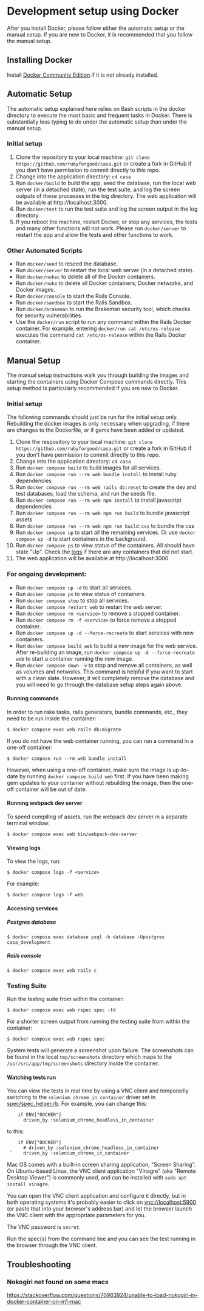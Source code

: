 # Development setup using Docker

After you install Docker, please follow either the automatic setup or the manual
setup. If you are new to Docker, it is recommended that you follow the manual
setup.

## Installing Docker
Install [Docker Community Edition](https://docs.docker.com/install/) if it is not already installed.

## Automatic Setup
The automatic setup explained here relies on Bash scripts in the docker directory to execute the most basic and frequent tasks in Docker.  There is substantially less typing to do under the automatic setup than under the manual setup.

### Initial setup
1. Clone the repository to your local machine: `git clone https://github.com/rubyforgood/casa.git` or create a fork in GitHub if you don't have permission to commit directly to this repo.
2. Change into the application directory: `cd casa`
3. Run `docker/build` to build the app, seed the database, run the local web server (in a detached state), run the test suite, and log the screen outputs of these processes in the log directory.  The web application will be available at http://localhost:3000.
4. Run `docker/test` to run the test suite and log the screen output in the log directory.
5. If you reboot the machine, restart Docker, or stop any services, the tests and many other functions will not work.  Please run `docker/server` to restart the app and allow the tests and other functions to work.

### Other Automated Scripts
* Run `docker/seed` to reseed the database.
* Run `docker/server` to restart the local web server (in a detached state).
* Run `docker/nukec` to delete all of the Docker containers.
* Run `docker/nuke` to delete all Docker containers, Docker networks, and Docker images.
* Run `docker/console` to start the Rails Console.
* Run `docker/sandbox` to start the Rails Sandbox.
* Run `docker/brakeman` to run the Brakeman security tool, which checks for security vulnerabilities.
* Use the `docker/run` script to run any command within the Rails Docker container.  For example, entering `docker/run cat /etc/os-release` executes the command `cat /etc/os-release` within the Rails Docker container.

## Manual Setup
The manual setup instructions walk you through building the images and starting
the containers using Docker Compose commands directly. This setup method is particularly
recommended if you are new to Docker.

### Initial setup
The following commands should just be run for the initial setup only. Rebuilding the docker images is only necessary when upgrading, if there are changes to the Dockerfile, or if gems have been added or updated.
1. Clone the respository to your local machine: `git clone https://github.com/rubyforgood/casa.git` or create a fork in GitHub if you don't have permission to commit directly to this repo.
2. Change into the application directory: `cd casa`
3. Run `docker compose build` to build images for all services.
4. Run `docker compose run --rm web bundle install` to install ruby dependencies
5. Run `docker compose run --rm web rails db:reset` to create the dev and test databases, load the schema, and run the seeds file.
6. Run `docker compose run --rm web npm install` to install javascript dependencies
7. Run `docker compose run --rm web npm run build` to bundle javascript assets
8. Run `docker compose run --rm web npm run build:css` to bundle the css
9. Run `docker compose up` to start all the remaining services. Or use `docker compose up -d` to start containers in the background.
10. Run `docker compose ps` to view status of the containers. All should have state "Up". Check the [logs](#viewing-logs) if there are any containers that did not start.
11. The web application will be available at http://localhost:3000

### For ongoing development:
* Run `docker compose up -d` to start all services.
* Run `docker compose ps` to view status of containers.
* Run `docker compose stop` to stop all services.
* Run `docker compose restart web` to restart the web server.
* Run `docker compose rm <service>` to remove a stopped container.
* Run `docker compose rm -f <service>` to force remove a stopped container.
* Run `docker compose up -d --force-recreate` to start services with new
   containers.
* Run `docker compose build web` to build a new image for the web service.
   After re-building an image, run `docker compose up -d --force-recreate web`
   to start a container running the new image.
* Run `docker compose down -v` to stop and remove all containers, as well as
   volumes and networks. This command is helpful if you want to start with a
   clean slate.  However, it will completely remove the database and you will
   need to go through the database setup steps again above.

#### Running commands
In order to run rake tasks, rails generators, bundle commands, etc., they need to be run inside the container:
```
$ docker compose exec web rails db:migrate
```

If you do not have the web container running, you can run a command in a one-off container:

```
$ docker compose run --rm web bundle install
```

However, when using a one-off container, make sure the image is up-to-date by
running `docker compose build web` first.  If you have been making gem updates
to your container without rebuilding the image, then the one-off container will
be out of date.

#### Running webpack dev server
To speed compiling of assets, run the webpack dev server in a separate terminal
window:

```
$ docker compose exec web bin/webpack-dev-server
```


#### Viewing logs
To view the logs, run:
```
$ docker compose logs -f <service>
```

For example:
```
$ docker compose logs -f web
```

#### Accessing services
##### Postgres database
```
$ docker compose exec database psql -h database -Upostgres casa_development
```

##### Rails console
```
$ docker compose exec web rails c
```

### Testing Suite
Run the testing suite from within the container:

```
$ docker compose exec web rspec spec -fd
```

For a shorter screen output from running the testing suite from within the container:

```
$ docker compose exec web rspec spec
```

System tests will generate a screenshot upon failure. The screenshots can be
found in the local `tmp/screenshots` directory which maps to the
`/usr/src/app/tmp/screenshots` directory inside the container.

#### Watching tests run

You can view the tests in real time by using a VNC client and temporarily
switching to the `selenium_chrome_in_container` driver set in
[spec/spec_helper.rb](https://github.com/rubyforgood/casa/blob/master/spec/spec_helper.rb).
For example, you can change this:

```
    if ENV["DOCKER"]
      driven_by :selenium_chrome_headless_in_container
```

to this:

```
    if ENV["DOCKER"]
      # driven_by :selenium_chrome_headless_in_container
 `    driven_by :selenium_chrome_in_container
```

Mac OS comes with a built-in screen sharing application, "Screen Sharing".
On Ubuntu-based Linux, the VNC client application "Vinagre" (aka "Remote Desktop Viewer")
is commonly used, and can be installed with `sudo apt install vinagre`.

You can open the VNC client application and configure it directly, but in both operating systems
it's probably easier to click on [vnc://localhost:5900](vnc://localhost:5900)
(or paste that into your browser's address bar) and let the browser launch the VNC client with
 the appropriate parameters for you.

The VNC password is `secret`.

Run the spec(s) from the command line and you can see the test running in the browser through the VNC client.

## Troubleshooting
### Nokogiri not found on some macs
https://stackoverflow.com/questions/70963924/unable-to-load-nokogiri-in-docker-container-on-m1-mac
